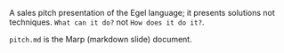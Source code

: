 
A sales pitch presentation of the Egel language; it presents solutions not techniques. `What can it do?` not `How does it do it?`.

`pitch.md` is the Marp (markdown slide) document.
